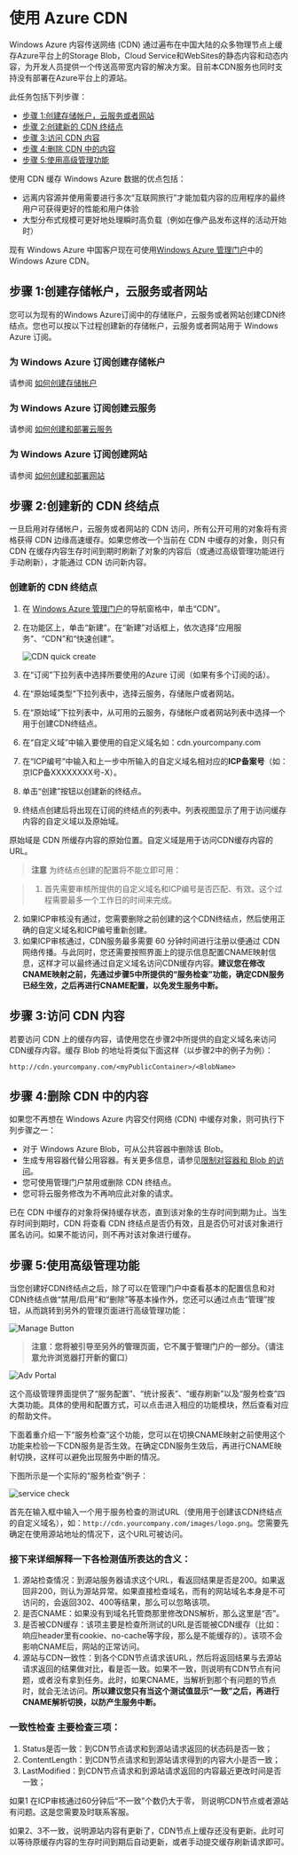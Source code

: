 <properties linkid="dev-net-common-tasks-cdn" urlDisplayName="CDN" pageTitle="使用 Azure CDN" metaKeywords="Azure CDN, Azure CDN, Azure blobs, Azure caching, Azure add-ons" description="Learn how to use the Azure Content Delivery Network (CDN) to deliver high-bandwidth content by caching blobs and static content." metaCanonical="" services="" documentationCenter=".NET" title="" authors="" solutions="" manager="" editor="" />
<tags ms.service=""
    ms.date=""
    wacn.date=""
    />

# 使用 Azure CDN



Windows Azure 内容传送网络 (CDN) 通过遍布在中国大陆的众多物理节点上缓存Azure平台上的Storage Blob，Cloud Service和WebSites的静态内容和动态内容，为开发人员提供一个传送高带宽内容的解决方案。目前本CDN服务也同时支持没有部署在Azure平台上的源站。

此任务包括下列步骤：

+ [步骤 1:创建存储帐户，云服务或者网站]
+ [步骤 2:创建新的 CDN 终结点]
+ [步骤 3:访问 CDN 内容]
+ [步骤 4:删除 CDN 中的内容]
+ [步骤 5:使用高级管理功能]


使用 CDN 缓存 Windows Azure 数据的优点包括：

- 远离内容源并使用需要进行多次“互联网旅行”才能加载内容的应用程序的最终用户可获得更好的性能和用户体验
- 大型分布式规模可更好地处理瞬时高负载（例如在像产品发布这样的活动开始时）

现有 Windows Azure 中国客户现在可使用[Windows Azure 管理门户](https://manage.windowsazure.cn/)中的 Windows Azure CDN。 

## 步骤 1:创建存储帐户，云服务或者网站

您可以为现有的Windows Azure订阅中的存储账户，云服务或者网站创建CDN终结点。您也可以按以下过程创建新的存储帐户，云服务或者网站用于 Windows Azure 订阅。

### 为 Windows Azure 订阅创建存储帐户
请参阅 [如何创建存储帐户](/zh-cn/documentation/articles/storage-create-storage-account/)

### 为 Windows Azure 订阅创建云服务
请参阅 [如何创建和部署云服务](/zh-cn/documentation/articles/cloud-services-how-to-create-deploy/) 

### 为 Windows Azure 订阅创建网站
请参阅 [如何创建和部署网站](/zh-cn/documentation/articles/web-sites-create-deploy/) 

## 步骤 2:创建新的 CDN 终结点
一旦启用对存储帐户，云服务或者网站的 CDN 访问，所有公开可用的对象将有资格获得 CDN 边缘高速缓存。如果您修改一个当前在 CDN 中缓存的对象，则只有 CDN 在缓存内容生存时间到期时刷新了对象的内容后（或通过高级管理功能进行手动刷新），才能通过 CDN 访问新内容。

### 创建新的 CDN 终结点
1. 在 [Windows Azure 管理门户](https://manage.windowsazure.cn/)的导航窗格中，单击“CDN”。
2. 在功能区上，单击“新建”。在“新建”对话框上，依次选择“应用服务”、“CDN”和“快速创建”。

    ![CDN quick create][1]
3. 在“订阅”下拉列表中选择所要使用的Azure 订阅（如果有多个订阅的话）。
4. 在“原始域类型”下拉列表中，选择云服务，存储账户或者网站。
5. 在“原始域”下拉列表中，从可用的云服务，存储帐户或者网站列表中选择一个用于创建CDN终结点。
6. 在“自定义域”中输入要使用的自定义域名如：cdn.yourcompany.com
7. 在“ICP编号”中输入和上一步中所输入的自定义域名相对应的**ICP备案号**（如：京ICP备XXXXXXXX号-X）。
8. 单击“创建”按钮以创建新的终结点。
9. 终结点创建后将出现在订阅的终结点的列表中。列表视图显示了用于访问缓存内容的自定义域以及原始域。

原始域是 CDN 所缓存内容的原始位置。自定义域是用于访问CDN缓存内容的URL。
> **注意** 为终结点创建的配置将不能立即可用：

> 1. 首先需要审核所提供的自定义域名和ICP编号是否匹配、有效。这个过程需要最多一个工作日的时间来完成。
2. 如果ICP审核没有通过，您需要删除之前创建的这个CDN终结点，然后使用正确的自定义域名和ICP编号重新创建。
3. 如果ICP审核通过，CDN服务最多需要 60 分钟时间进行注册以便通过 CDN 网络传播。与此同时，您还需要按照界面上的提示信息配置CNAME映射信息，这样才可以最终通过自定义域名访问CDN缓存内容。**建议您在修改CNAME映射之前，先通过步骤5中所提供的“服务检查”功能，确定CDN服务已经生效，之后再进行CNAME配置，以免发生服务中断。**

## 步骤 3:访问 CDN 内容
若要访问 CDN 上的缓存内容，请使用您在步骤2中所提供的自定义域名来访问CDN缓存内容。缓存 Blob 的地址将类似下面这样（以步骤2中的例子为例）：

`http://cdn.yourcompany.com/<myPublicContainer>/<BlobName>`

## 步骤 4:删除 CDN 中的内容
如果您不再想在 Windows Azure 内容交付网络 (CDN) 中缓存对象，则可执行下列步骤之一：

- 对于 Windows Azure Blob，可从公共容器中删除该 Blob。
- 生成专用容器代替公用容器。有关更多信息，请参见[限制对容器和 Blob 的访问](http://msdn.microsoft.com/zh-cn/library/dd179354.aspx)。
- 您可使用管理门户禁用或删除 CDN 终结点。
- 您可将云服务修改为不再响应此对象的请求。

已在 CDN 中缓存的对象将保持缓存状态，直到该对象的生存时间到期为止。当生存时间到期时，CDN 将查看 CDN 终结点是否仍有效，且是否仍可对该对象进行匿名访问。如果不能访问，则不再对该对象进行缓存。

## 步骤 5:使用高级管理功能

当您创建好CDN终结点之后，除了可以在管理门户中查看基本的配置信息和对CDN终结点做“禁用/启用”和“删除”等基本操作外，您还可以通过点击“管理”按钮，从而跳转到另外的管理页面进行高级管理功能：

![Manage Button][2]
> **注意：您将被引导至另外的管理页面，它不属于管理门户的一部分。（请注意允许浏览器打开新的窗口）**

![Adv Portal][3]

这个高级管理界面提供了“服务配置”、“统计报表”、“缓存刷新”以及“服务检查”四大类功能。具体的使用和配置方式，可以点击进入相应的功能模块，然后查看对应的帮助文件。

下面着重介绍一下“服务检查”这个功能，您可以在切换CNAME映射之前使用这个功能来检验一下CDN服务是否生效。在确定CDN服务生效后，再进行CNAME映射切换，这样可以避免出现服务中断的情况。

下图所示是一个实际的“服务检查”例子：

![service check][4]

首先在输入框中输入一个用于服务检查的测试URL（使用用于创建该CDN终结点的自定义域名），如：`http://cdn.yourcompany.com/images/logo.png`。您需要先确定在使用源站地址的情况下，这个URL可被访问。

### 接下来详细解释一下各检测值所表达的含义：

1. 源站检查情况：到源站服务器请求这个URL，看返回结果是否是200。如果返回非200，则认为源站异常。如果直接检查域名，而有的网站域名本身是不可访问的，会返回302、400等结果，那么可以忽略该项。
2. 是否CNAME：如果没有到域名托管商那里修改DNS解析，那么这里是“否”。
3. 是否被CDN缓存：该项主要是检查所测试的URL是否能被CDN缓存（比如：响应header里有cookie、no-cache等字段，那么是不能缓存的）。该项不会影响CNAME后，网站的正常访问。 
4. 源站与CDN一致性：到各个CDN节点请求该URL，然后将返回结果与去源站请求返回的结果做对比，看是否一致。如果不一致，则说明有CDN节点有问题，或者没有拿到任务。此时，如果CNAME，当解析到那个有问题的节点时，就会无法访问。**所以建议您只有当这个测试值显示“一致”之后，再进行CNAME解析切换，以防产生服务中断。**

### 一致性检查 主要检查三项：
1. Status是否一致：到CDN节点请求和到源站请求返回的状态码是否一致；
2. ContentLength：到CDN节点请求和到源站请求得到的内容大小是否一致；
3. LastModified：到CDN节点请求和到源站请求返回的内容最近更改时间是否一致；

如果1 在ICP审核通过60分钟后“不一致”个数仍大于零， 则说明CDN节点或者源站有问题。这是您需要及时联系客服。

如果2、3不一致，说明源站内容有更新了，CDN节点上缓存还没有更新。此时可以等待原缓存内容的生存时间到期后自动更新，或者手动提交缓存刷新请求即可。


[步骤 1:创建存储帐户，云服务或者网站]: #步骤-1创建存储帐户云服务或者网站
[步骤 2:创建新的 CDN 终结点]: #步骤-2创建新的-cdn-终结点
[步骤 3:访问 CDN 内容]: #步骤-3访问-cdn-内容
[步骤 4:删除 CDN 中的内容]: #步骤-4删除-cdn-中的内容
[步骤 5:使用高级管理功能]: #步骤-5使用高级管理功能


<!--Image references-->
[1]: ./media/cdn/image001.png
[2]: ./media/cdn/image002.png
[3]: ./media/cdn/image003.png
[4]: ./media/cdn/image004.png